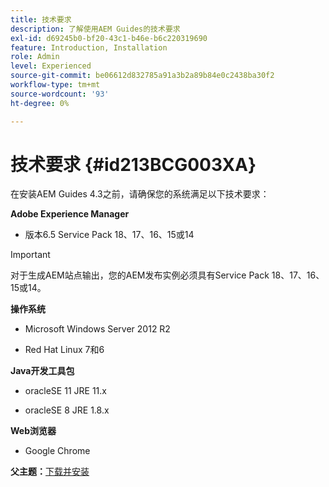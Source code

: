 ```yaml
---
title: 技术要求
description: 了解使用AEM Guides的技术要求
exl-id: d69245b0-bf20-43c1-b46e-b6c220319690
feature: Introduction, Installation
role: Admin
level: Experienced
source-git-commit: be06612d832785a91a3b2a89b84e0c2438ba30f2
workflow-type: tm+mt
source-wordcount: '93'
ht-degree: 0%

---
```


# 技术要求 {#id213BCG003XA}

在安装AEM Guides 4.3之前，请确保您的系统满足以下技术要求：

**Adobe Experience Manager**

- 版本6.5 Service Pack 18、17、16、15或14

>[!IMPORTANT]
>
> 对于生成AEM站点输出，您的AEM发布实例必须具有Service Pack 18、17、16、15或14。

**操作系统**

- Microsoft Windows Server 2012 R2

- Red Hat Linux 7和6


**Java开发工具包**

- oracleSE 11 JRE 11.x

- oracleSE 8 JRE 1.8.x


**Web浏览器**

- Google Chrome


**父主题：**[&#x200B;下载并安装](download-install.md)
